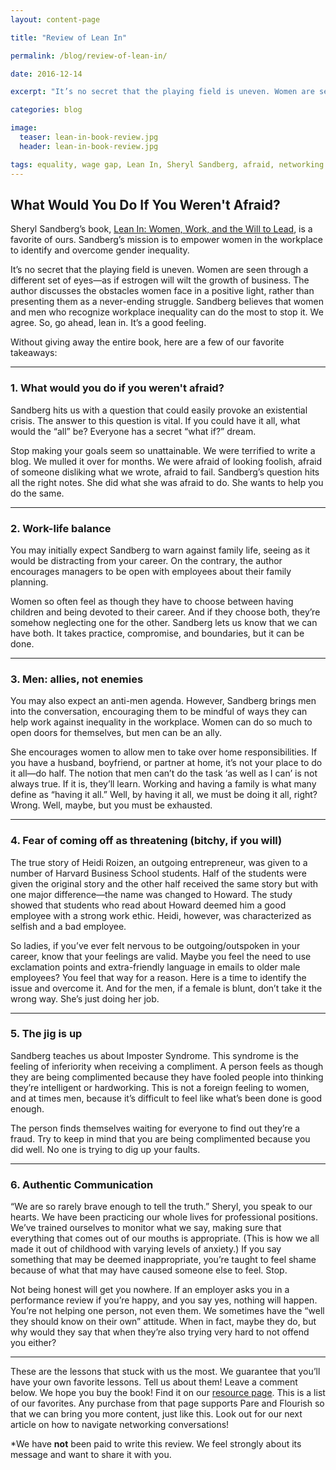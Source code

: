 ```yaml
---
layout: content-page

title: "Review of Lean In"

permalink: /blog/review-of-lean-in/

date: 2016-12-14

excerpt: "It’s no secret that the playing field is uneven. Women are seen through a different set of eyes—as if estrogen will wilt the growth of business. The author discusses the obstacles women face in a positive light, rather than presenting them as a never-ending struggle."

categories: blog

image:
  teaser: lean-in-book-review.jpg
  header: lean-in-book-review.jpg

tags: equality, wage gap, Lean In, Sheryl Sandberg, afraid, networking
---
```


## What Would You Do If You Weren't Afraid?

Sheryl Sandberg’s book, [Lean In: Women, Work, and the Will to Lead](http://amzn.to/2wm89of), is a favorite of ours. Sandberg’s mission is to empower women in the workplace to identify and overcome gender inequality. 

It’s no secret that the playing field is uneven. Women are seen through a different set of eyes—as if estrogen will wilt the growth of business. The author discusses the obstacles women face in a positive light, rather than presenting them as a never-ending struggle. Sandberg believes that women and men who recognize workplace inequality can do the most to stop it. We agree. So, go ahead, lean in. It’s  a good feeling. 

Without giving away the entire book, here are a few of our favorite takeaways:

<hr class="secondary">

### 1. What would you do if you weren't afraid?

Sandberg hits us with a question that could easily provoke an existential crisis. The answer to this question is vital. If you could have it all, what would the “all” be? Everyone has a secret “what if?” dream. 

Stop making your goals seem so unattainable. We were terrified to write a blog. We mulled it over for months. We were afraid of looking foolish, afraid of someone disliking what we wrote, afraid to fail. Sandberg’s question hits all the right notes. She did what she was afraid to do. She wants to help you do the same.

<hr class="secondary">

### 2. Work-life balance

You may initially expect Sandberg to warn against family life, seeing as it would be distracting from your career. On the contrary, the author encourages managers to be open with employees about their family planning. 

Women so often feel as though they have to choose between having children and being devoted to their career. And if they choose both, they’re somehow neglecting one for the other. Sandberg lets us know that we can have both. It takes practice, compromise, and boundaries, but it can be done.

<hr class="secondary">

### 3. Men: allies, not enemies 

You may also expect an anti-men agenda. However, Sandberg brings men into the conversation, encouraging them to be mindful of ways they can help work against inequality in the workplace. Women can do so much to open doors for themselves, but men can be an ally.

She encourages women to allow men to take over home responsibilities. If you have a husband, boyfriend, or partner at home, it’s not your place to do it all—do half. The notion that men can’t do the task ‘as well as I can’ is not always true. If it is, they’ll learn. Working and having a family is what many define as “having it all.” Well, by having it all, we must be doing it all, right? Wrong. Well, maybe, but you must be exhausted. 

<hr class="secondary">

### 4. Fear of coming off as threatening (bitchy, if you will)

The true story of Heidi Roizen, an outgoing entrepreneur, was given to a number of Harvard Business School students. Half of the students were given the original story and the other half received the same story but with one major difference—the name was changed to Howard. The study showed that students who read about Howard deemed him a good employee with a strong work ethic. Heidi, however, was characterized as selfish and a bad employee. 

So ladies, if you’ve ever felt nervous to be outgoing/outspoken in your career, know that your feelings are valid. Maybe you feel the need to use exclamation points and extra-friendly language in emails to older male employees? You feel that way for a reason. Here is a time to identify the issue and overcome it. And for the men, if a female is blunt, don’t take it the wrong way. She’s just doing her job. 

<hr class="secondary">

### 5. The jig is up

Sandberg teaches us about Imposter Syndrome. This syndrome is the feeling of inferiority when receiving a compliment. A person feels as though they are being complimented because they have fooled people into thinking they’re intelligent or hardworking. This is not a foreign feeling to women, and at times men, because it’s difficult to feel like what’s been done is good enough.

The person finds themselves waiting for everyone to find out they’re a fraud. Try to keep in mind that you are being complimented because you did well. No one is trying to dig up your faults.

<hr class="secondary">

### 6. Authentic Communication

“We are so rarely brave enough to tell the truth.” Sheryl, you speak to our hearts. We have been practicing our whole lives for professional positions. We’ve trained ourselves to monitor what we say, making sure that everything that comes out of our mouths is appropriate. (This is how we all made it out of childhood with varying levels of anxiety.) If you say something that may be deemed inappropriate, you’re taught to feel shame because of what that may have caused someone else to feel. Stop. 

Not being honest will get you nowhere. If an employer asks you in a performance review if you’re happy, and you say yes, nothing will happen. You’re not helping one person, not even them. We sometimes have the “well they should know on their own” attitude. When in fact, maybe they do, but why would they say that when they’re also trying very hard to not offend you either? 

<hr class="secondary">

These are the lessons that stuck with us the most. We guarantee that you’ll have your own favorite lessons. Tell us about them! Leave a comment below. We hope you buy the book! Find it on our [resource page](/reading-list/). This is a list of our favorites. Any purchase from that page supports Pare and Flourish so that we can bring you more content, just like this. Look out for our next article on how to navigate networking conversations! 

*We have **not** been paid to write this review. We feel strongly about its message and want to share it with you.